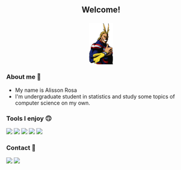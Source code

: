  



<h2 align="center"> Welcome! </h2>
<h3>
  <p align="center"><img align="center" src="https://github.com/AlissonRP/DATA_SETS/blob/master/PngItem_1249442.png" height="110px" /></p>
</h3>

### About me :thinking:
* My name is Alisson Rosa  
* I'm undergraduate student in statistics and  study some topics of computer science on my own.






 	
### Tools I enjoy 🙃

![](https://img.shields.io/badge/Code-R-informational?style=flat&logo=R&logoColor=white&color=161C3D)
![](https://img.shields.io/badge/Code-Python-informational?style=flat&logo=python&logoColor=white&color=161C3D)
![](https://img.shields.io/badge/Code-Markdown-informational?style=flat&logo=Markdown&logoColor=white&color=161C3D)
![](https://img.shields.io/badge/Editor-VS%20Code-informational?style=flat&logo=visual%20studio&logoColor=white&color=161C3D)
![](https://img.shields.io/badge/Code-Git-informational?style=flat&logo=Git&logoColor=white&color=161C3D)


### Contact 💬
<div> 
 <a href = "https://twitter.com/fuzzys3t"><img src="https://img.shields.io/badge/Twitter-informational?style=flat&logo=Twitter&logoColor=white&color=25253C" target="_blank"></a>
  <a href="https://www.kaggle.com/alisson987" target="_blank"><img src="https://img.shields.io/badge/Kaggle-informational?style=flat&logo=Kaggle&logoColor=white&color=25253C" target="_blank"></a>
